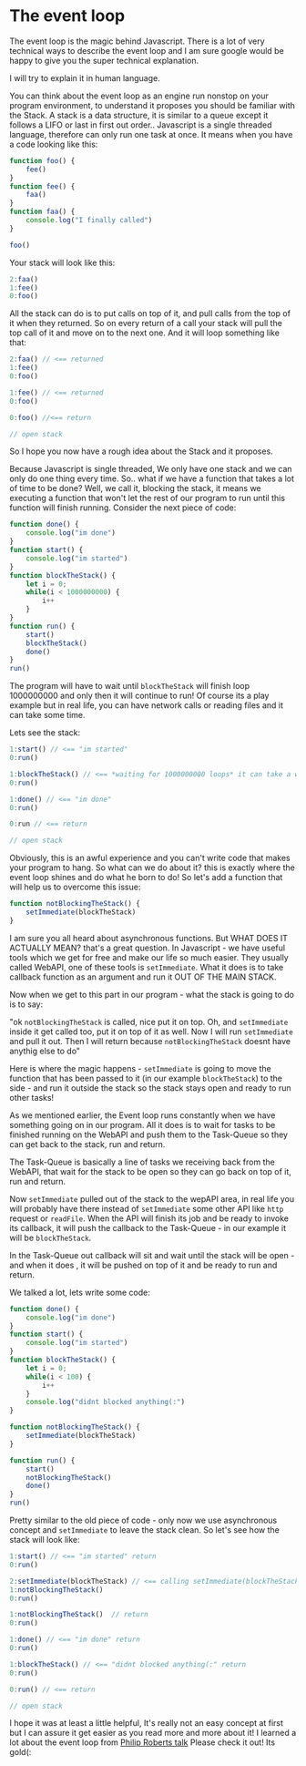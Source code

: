 # The event loop

The event loop is the magic behind Javascript. There is a lot of very technical ways to describe the event loop and I am sure google would be happy to give you the super technical explanation. 

I will try to explain it in human language. 

You can think about the event loop as an engine run nonstop on your program environment, to understand it proposes you should be familiar with the Stack. A stack is a data structure, it is similar to a queue except it follows a LIFO or last in first out order.. Javascript is a single threaded language, therefore can only run one task at once. It means when you have a code looking like this:

```js
function foo() {
    fee()
}
function fee() {
    faa()
}
function faa() {
    console.log("I finally called")
}

foo()
```

Your stack will look like this:
```js
2:faa()
1:fee()
0:foo()
```
All the stack can do is to put calls on top of it, and pull calls from the top of it when they returned. So on every return of a call your stack will pull the top call of it and move on to the next one. And it will loop something like that:
```js
2:faa() // <== returned
1:fee()
0:foo()
```

```js
1:fee() // <== returned
0:foo()
```
```js
0:foo() //<== return
```
```js
// open stack
```

So I hope you now have a rough idea about the Stack and it proposes. 

Because Javascript is single threaded, We only have one stack and we can only do one thing every time. So.. what if we have a function that takes a lot of time to be done? Well, we call it, blocking the stack, it means we executing a function that won't let the rest of our program to run until this function will finish running. Consider the next piece of code:

```js
function done() {
    console.log("im done")
}
function start() {
    console.log("im started")
}
function blockTheStack() {
    let i = 0;
    while(i < 1000000000) {
        i++
    }
}
function run() {
    start()
    blockTheStack()
    done()
}
run()
```
The program will have to wait until `blockTheStack` will finish loop 1000000000 and only then it will continue to run! Of course its a play example but in real life, you can have network calls or reading files and it can take some time. 

Lets see the stack:

```js
1:start() // <== "im started"
0:run()
```
```js
1:blockTheStack() // <== *waiting for 1000000000 loops* it can take a while hole on...
0:run()
```
```js
1:done() // <== "im done"
0:run()
```
```js
0:run // <== return
```
```js
// open stack
```

Obviously, this is an awful experience and you can't write code that makes your program to hang. So what can we do about it? this is exactly where the event loop shines and do what he born to do! So let's add a function that will help us to overcome this issue:

```js
function notBlockingTheStack() {
    setImmediate(blockTheStack)
}
```

I am sure you all heard about asynchronous functions. But WHAT DOES IT ACTUALLY MEAN? that's a great question. In Javascript - we have useful tools which we get for free and make our life so much easier. They usually called WebAPI, one of these tools is `setImmediate`. What it does is to take callback function as an argument and run it OUT OF THE MAIN STACK. 

Now when we get to this part in our program - what the stack is going to do is to say: 

"ok `notBlockingTheStack` is called, nice put it on top. Oh, and `setImmediate` inside it get called too, put it on top of it as well. Now I will run `setImmediate` and pull it out. Then I will return because `notBlockingTheStack` doesnt have anythig else to do" 

Here is where the magic happens - `setImmediate` is going to move the function that has been passed to it (in our example `blockTheStack`) to the side - and run it outside the stack so the stack stays open and ready to run other tasks! 

As we mentioned earlier, the Event loop runs constantly when we have something going on in our program. All it does is to wait for tasks to be finished running on the WebAPI and push them to the Task-Queue so they can get back to the stack, run and return. 

The Task-Queue is basically a line of tasks we receiving back from the WebAPI, that wait for the stack to be open so they can go back on top of it, run and return. 

Now `setImmediate` pulled out of the stack to the wepAPI area, in real life you will probably have there instead of `setImmediate` some other API like `http` request or `readFile`. When the API will finish its job and be ready to invoke its callback, it will push the callback to the Task-Queue - in our example it will be `blockTheStack`. 

In the Task-Queue out callback will sit and wait until the stack will be open - and when it does , it will be pushed on top of it and be ready to run and return.




We talked a lot, lets write some code:

```js
function done() {
    console.log("im done")
}
function start() {
    console.log("im started")
}
function blockTheStack() {
    let i = 0;
    while(i < 100) {
        i++
    }
    console.log("didnt blocked anything(:")
}

function notBlockingTheStack() {
    setImmediate(blockTheStack)
}

function run() {
    start()
    notBlockingTheStack()
    done()
}
run()
```

Pretty similar to the old piece of code - only now we use asynchronous concept and  `setImmediate` to leave the stack clean. So let's see how the stack will look like:

```js
1:start() // <== "im started" return
0:run()
```
```js
2:setImmediate(blockTheStack) // <== calling setImmediate(blockTheStack) return
1:notBlockingTheStack() 
0:run()
```
```js
1:notBlockingTheStack()  // return
0:run()
```
```js
1:done() // <== "im done" return
0:run()
```
```js
1:blockTheStack() // <== "didnt blocked anything(:" return
0:run()
```
```js
0:run() // <== return
```
```js
// open stack
```

I hope it was at least a little helpful, It's really not an easy concept at first but I can assure it get easier as you read more and more about it! I learned a lot about the event loop from [Philip Roberts talk](https://www.youtube.com/watch?v=8aGhZQkoFbQ) 
Please check it out! Its gold(:


